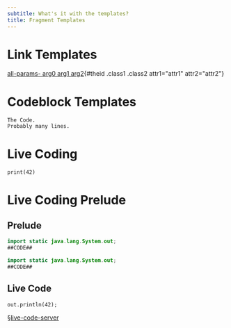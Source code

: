 ```yaml
---
subtitle: What's it with the templates?
title: Fragment Templates
---
```


# Link Templates

[all-params- arg0 arg1 arg2](url "title"){#theid .class1 .class2 attr1="attr1"
attr2="attr2"}

# Codeblock Templates

``` {#theid .class1 .class2 micro="all-params" attr1="attr1" attr2="attr2"}
The Code.
Probably many lines.
```

# Live Coding

``` {.live-code- language="python"}
print(42)
```

# Live Coding Prelude

## Prelude

``` {#prelude.java .live-code-prelude-}
import static java.lang.System.out;
##CODE##
```

```.java
import static java.lang.System.out;
##CODE##
```

## Live Code

``` {.live-code- language="java" template="#prelude.java"}
out.println(42);
```

[§live-code-server](https://codapi.tramberend.de/v1)
